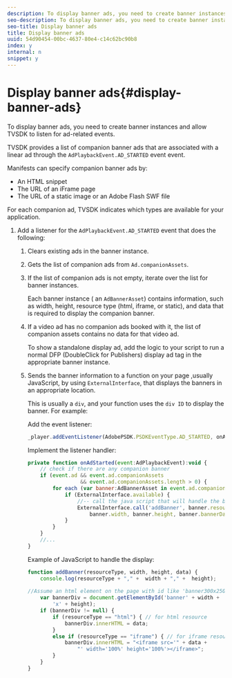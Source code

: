 ```yaml
---
description: To display banner ads, you need to create banner instances and allow TVSDK to listen for ad-related events.
seo-description: To display banner ads, you need to create banner instances and allow TVSDK to listen for ad-related events.
seo-title: Display banner ads
title: Display banner ads
uuid: 54d90454-00bc-4637-80e4-c14c62bc90b8
index: y
internal: n
snippet: y
---
```


# Display banner ads{#display-banner-ads}

To display banner ads, you need to create banner instances and allow TVSDK to listen for ad-related events.

TVSDK provides a list of companion banner ads that are associated with a linear ad through the `AdPlaybackEvent.AD_STARTED` event event.

Manifests can specify companion banner ads by:

* An HTML snippet 
* The URL of an iFrame page 
* The URL of a static image or an Adobe Flash SWF file

For each companion ad, TVSDK indicates which types are available for your application. 

1. Add a listener for the `AdPlaybackEvent.AD_STARTED` event that does the following:
   1. Clears existing ads in the banner instance.
   1. Gets the list of companion ads from `Ad.companionAssets`.
   1. If the list of companion ads is not empty, iterate over the list for banner instances.
   
      Each banner instance ( an `AdBannerAsset`) contains information, such as width, height, resource type (html, iframe, or static), and data that is required to display the companion banner.   
   1. If a video ad has no companion ads booked with it, the list of companion assets contains no data for that video ad.
   
      To show a standalone display ad, add the logic to your script to run a normal DFP (DoubleClick for Publishers) display ad tag in the appropriate banner instance.   
   1. Sends the banner information to a function on your page  ,usually JavaScript, by using `ExternalInterface`,  that displays the banners in an appropriate location.
   
      This is usually a `div`, and your function uses the `div ID` to display the banner. For example:

      Add the event listener:    
   
      ```js   
      _player.addEventListener(AdobePSDK.PSDKEventType.AD_STARTED, onAdStarted);
      ```

      Implement the listener handler:    
   
      ```js   
      private function onAdStarted(event:AdPlaybackEvent):void { 
          // check if there are any companion banner 
          if (event.ad && event.ad.companionAssets  
                       && event.ad.companionAssets.length > 0) { 
              for each (var banner:AdBannerAsset in event.ad.companionAssets) { 
                  if (ExternalInterface.available) { 
                      //-- call the java script that will handle the banner display. 
                      ExternalInterface.call('addBanner', banner.resourceType,  
                          banner.width, banner.height, banner.bannerData); 
                  } 
              } 
          }  
          //...        
      }
      ```

      Example of JavaScript to handle the display:    
   
      ```js   
      function addBanner(resourceType, width, height, data) { 
          console.log(resourceType + "," +  width + "," +  height); 
       
      //Assume an html element on the page with id like 'banner300x250' 
          var bannerDiv = document.getElementById('banner' + width +  
              'x' + height);  
          if (bannerDiv != null) { 
              if (resourceType == "html") { // for html resource 
                  bannerDiv.innerHTML = data; 
              } 
              else if (resourceType == "iframe") { // for iframe resource 
                  bannerDiv.innerHTML = "<iframe src='" + data +  
                      "' width='100%' height='100%'></iframe>"; 
              } 
          } 
      }
      ```

